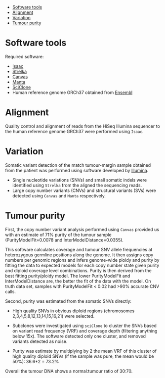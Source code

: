 <!-- MarkdownTOC -->

- [Software tools](#software-tools)
- [Alignment](#alignment)
- [Variation](#variation)
- [Tumour purity](#tumour-purity)

<!-- /MarkdownTOC -->

Software tools
==============

Required software:

* [Isaac](http://bioinformatics.oxfordjournals.org/content/29/16/2041.long)
* [Strelka](http://bioinformatics.oxfordjournals.org/content/28/14/1811.long)
* [Canvas](http://bioinformatics.oxfordjournals.org/content/32/15/2375.long)
* [Manta](http://bioinformatics.oxfordjournals.org/content/32/8/1220.long)
* [SciClone](http://journals.plos.org/ploscompbiol/article?id=10.1371/journal.pcbi.1003665)
* Human reference genome GRCh37 obtained from [Ensembl](http://www.ensembl.org/info/data/ftp/index.html)


Alignment
=========

Quality control and alignment of reads from the HiSeq Illumina sequencer to the human reference genome GRCh37 were performed using `Isaac`. 


Variation
=========

Somatic variant detection of the match tumour-margin sample obtained from the patient was performed using software developed by [Illumina](http://www.illumina.com/informatics/research.html). 

* Single nucleotide variations (SNVs) and small somatic indels were identified using `Strelka` from the aligned the sequencing reads.
* Large copy number variants (CNVs) and structural variants (SVs) were detected using `Canvas` and `Manta` respectively.


Tumour purity
=============

First, the copy number variant analysis performed using `Canvas` provided us with an estimate of 71% purity of the tumour sample (PurityModelFit=0.0078 and InterModelDistance=0.0355). 

This software calculates coverage and tumour SNV allele frequencies at heterozygous germline positions along the genome. It then assigns copy numbers per genomic regions and infers genome-wide ploidy and purity by fitting the data to expected models for each copy number state given purity and diploid coverage level combinations. Purity is then derived from the best fitting purity/ploidy model. The lower PurityModelFit and InterModelDistance are, the better the fit of the data with the model. On truth data set, samples with PurityModelFit < 0.02 had >90% accurate CNV calls.

Second, purity was estimated from the somatic SNVs directly:

* High quality SNVs in obvious diploid regions (chromosomes 2,3,4,5,8,12,13,14,15,16,21) were selected.

* Subclones were investigated using `sciClone` to cluster the SNVs based on variant read frequency (VRF) and coverage depth (filtering anything below 15x). The software detected only one cluster, and removed variants detected as noise.

* Purity was estimate by multiplying by 2 the mean VRF of this cluster of high quality diploid SNVs (if the sample was pure, the mean would be 50%): 36.6*2 = 73.2%

Overall the tumour DNA shows a normal:tumour ratio of 30:70.
